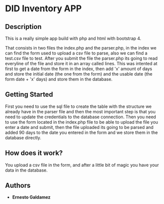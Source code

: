 # DID Inventory APP

## Description

This is a really simple app build with php and html with bootstrap 4.

That consists in two files the index.php and the parser.php, in the index we can find the form used to upload a csv file to parse, also we can find a test.csv file to test.
After you submit the file the parser.php its going to read everyline of the file and store it in an array called lines.
This was intented at first to get a date from the form in the index, then add 'x' amount of days and store the initial date (the one from the form) and the usable date (the form date + 'x' days) and store them in the database.

## Getting Started

First you need to use the sql file to create the table with the structure we already have in the parser file and then the most important step is that you need to update the credentials to the database connection.
Then you need to use the form located in the index.php file to be able to upload the file you enter a date and submit, then the file uploaded its going to be parsed and added 90 days to the date you entered in the form and we store them in the database directly.

## How does it work?

You upload a csv file in the form, and after a little bit of magic you have your data in the database.

## Authors

* **Ernesto Galdamez** 